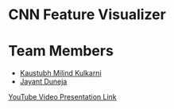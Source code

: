 # CNN Feature Visualizer

# Team Members

- [Kaustubh Milind Kulkarni](https://www.github.com/KulkarniKaustubh)
- [Jayant Duneja](https://www.github.com/Jayant-Duneja)

[YouTube Video Presentation Link](https://youtu.be/GY2_Lf-fC1A)
